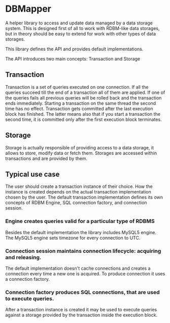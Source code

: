 # DBMapper
A helper library to access and update data managed by a data storage system.
This is designed first of all to work with RDBM-like data storages,
but in theory should be easy to extend for work with other types of data storages.

This library defines the API and provides default implementations.

The API introduces two main concepts: Transaction and Storage

## Transaction
Transaction is a set of queries executed on one connection.
If all the queries succeed till the end of a transaction all of them are applied.
If one of the queries fails all previous queries will be rolled back and the transaction ends immediately.
Starting a transaction on the same thread the second time has no effect.
Transaction gets committed after the last execution block has finished.
The latter means also that if you start a transaction the second time,
it is committed only after the first execution block terminates.

## Storage
Storage is actually responsible of providing access to a data storage, it allows to store, modify data or fetch them.
Storages are accessed within transactions and are provided by them.

## Typical use case
The user should create a transaction instance of their choice.
How the instance is created depends on the actual transaction implementation chosen by the user.
The default transaction implementation defines its own concepts of RDBM Engine, SQL connection factory, and connection session.

### Engine creates queries valid for a particular type of RDBMS
Besides the default implementation the library includes MySQL5 engine.
The MySQL5 engine sets timezone for every connection to UTC.
### Connection session maintains connection lifecycle: acquiring and releasing.
The default implementation doesn't cache connections and creates a connection every time a new one is acquired.
To produce connection it uses a connection factory.
### Connection factory produces SQL connections, that are used to execute queries.

After a transaction instance is created it may be used to execute queries against a storage provided by the transaction inside the execution block.